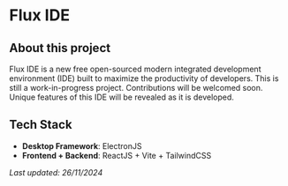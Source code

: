 # Flux IDE

## About this project
Flux IDE is a new free open-sourced modern integrated development environment (IDE) built to maximize the productivity of developers.
This is still a work-in-progress project. Contributions will be welcomed soon. Unique features of this IDE will be revealed as it is developed.

## Tech Stack
- **Desktop Framework**: ElectronJS 
- **Frontend + Backend**: ReactJS + Vite + TailwindCSS


*Last updated: 26/11/2024*
